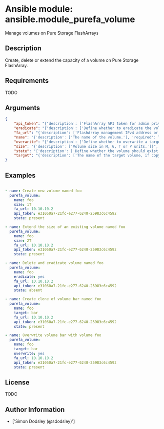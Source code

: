 # Ansible module: ansible.module_purefa_volume


Manage volumes on Pure Storage FlashArrays

## Description

Create, delete or extend the capacity of a volume on Pure Storage FlashArray.

## Requirements

TODO

## Arguments

``` json
{
    "api_token": "{'description': ['FlashArray API token for admin privileged user.'], 'required': True}",
    "eradicate": "{'description': ['Define whether to eradicate the volume on delete or leave in trash.'], 'type': 'bool', 'default': False}",
    "fa_url": "{'description': ['FlashArray management IPv4 address or Hostname.'], 'required': True}",
    "name": "{'description': ['The name of the volume.'], 'required': True}",
    "overwrite": "{'description': ['Define whether to overwrite a target volume if it already exisits.'], 'type': 'bool', 'default': False}",
    "size": "{'description': ['Volume size in M, G, T or P units.']}",
    "state": "{'description': ['Define whether the volume should exist or not.'], 'default': 'present', 'choices': ['absent', 'present']}",
    "target": "{'description': ['The name of the target volume, if copying.']}",
}
```

## Examples


``` yaml

- name: Create new volume named foo
  purefa_volume:
    name: foo
    size: 1T
    fa_url: 10.10.10.2
    api_token: e31060a7-21fc-e277-6240-25983c6c4592
    state: present

- name: Extend the size of an existing volume named foo
  purefa_volume:
    name: foo
    size: 2T
    fa_url: 10.10.10.2
    api_token: e31060a7-21fc-e277-6240-25983c6c4592
    state: present

- name: Delete and eradicate volume named foo
  purefa_volume:
    name: foo
    eradicate: yes
    fa_url: 10.10.10.2
    api_token: e31060a7-21fc-e277-6240-25983c6c4592
    state: absent

- name: Create clone of volume bar named foo
  purefa_volume:
    name: foo
    target: bar
    fa_url: 10.10.10.2
    api_token: e31060a7-21fc-e277-6240-25983c6c4592
    state: present

- name: Overwrite volume bar with volume foo
  purefa_volume:
    name: foo
    target: bar
    overwrite: yes
    fa_url: 10.10.10.2
    api_token: e31060a7-21fc-e277-6240-25983c6c4592
    state: present

```

## License

TODO

## Author Information
  - ['Simon Dodsley (@sdodsley)']

